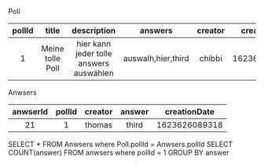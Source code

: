Poll

| pollId |      title       |               description               |      answers       | creator | creationDate  |
| :----: | :--------------: | :-------------------------------------: | :----------------: | :-----: | :-----------: |
|   1    | Meine tolle Poll | hier kann jeder tolle answers auswählen | auswalh,hier,third | chibbi  | 1623626089318 |

Anwsers

| anwserId | pollId | creator | answer | creationDate  |
| :------: | :----: | :-----: | :----: | :-----------: |
|    21    |   1    | thomas  | third  | 1623626089318 |

SELECT \* FROM Anwsers where Poll.pollId = Anwsers.pollId
SELECT COUNT(answer) FROM anwsers where pollId = 1 GROUP BY answer
